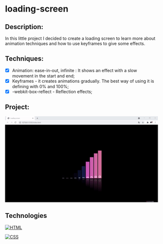 # loading-screen

## Description:
In this little project I decided to create a loading screen to learn more about animation techniques and how to use keyframes to give some effects.

## Techniques:

 - [x] Animation: ease-in-out, infinite : It shows an effect with a slow movement in the start and end;
 - [x] Keyframes - it creates animations gradually. The best way of using it is defining with 0% and 100%;
 - [x] -webkit-box-reflect - Reflection effects;

## Project:

<p align="center">
  <img src="loading.gif" width="700px">
</p>

## Technologies

[![HTML](https://img.shields.io/badge/HTML-red?style=for-the-badge&logo=HTML5&labelColor=black)](https://github.com/JuniorMacedo91)

[![CSS](https://img.shields.io/badge/CSS3-blue?style=for-the-badge&logo=CSS3&labelColor=black)](https://github.com/JuniorMacedo91)

